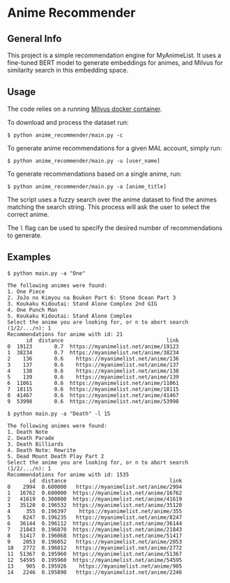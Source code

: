 # Anime Recommender

## General Info

This project is a simple recommendation engine for MyAnimeList. It uses a fine-tuned BERT model to generate embeddings for animes, and Milvus for similarity search in this embedding space.

## Usage

The code relies on a running [Milvus docker container](https://milvus.io/docs/install_standalone-docker.md).

To download and process the dataset run:

```shell
$ python anime_recommender/main.py -c
```

To generate anime recommendations for a given MAL account, simply run:

```shell
$ python anime_recommender/main.py -u [user_name]
```

To generate recommendations based on a single anime, run:

```shell
$ python anime_recommender/main.py -a [anime_title]
```

The script uses a fuzzy search over the anime dataset to find the animes matching the search string. This process will ask the user to select the correct anime.

The ``l`` flag can be used to specify the desired number of recommendations to generate.

## Examples

```shell
$ python main.py -a "One"

The following animes were found:
1. One Piece
2. JoJo no Kimyou na Bouken Part 6: Stone Ocean Part 3
3. Koukaku Kidoutai: Stand Alone Complex 2nd GIG
4. One Punch Man
5. Koukaku Kidoutai: Stand Alone Complex
Select the anime you are looking for, or n to abort search (1/2/.../n): 1
Recommendations for anime with id: 21
      id  distance                                 link
0  19123       0.7  https://myanimelist.net/anime/19123
1  38234       0.7  https://myanimelist.net/anime/38234
2    136       0.6    https://myanimelist.net/anime/136
3    137       0.6    https://myanimelist.net/anime/137
4    138       0.6    https://myanimelist.net/anime/138
5    139       0.6    https://myanimelist.net/anime/139
6  11061       0.6  https://myanimelist.net/anime/11061
7  18115       0.6  https://myanimelist.net/anime/18115
8  41467       0.6  https://myanimelist.net/anime/41467
9  53998       0.6  https://myanimelist.net/anime/53998
```
```shell
$ python main.py -a "Death" -l 15

The following animes were found:
1. Death Note
2. Death Parade
3. Death Billiards
4. Death Note: Rewrite
5. Dead Mount Death Play Part 2
Select the anime you are looking for, or n to abort search (1/2/.../n): 1
Recommendations for anime with id: 1535
       id  distance                                 link
0    2994  0.600000   https://myanimelist.net/anime/2994
1   16762  0.600000  https://myanimelist.net/anime/16762
2   41619  0.300000  https://myanimelist.net/anime/41619
3   35120  0.196532  https://myanimelist.net/anime/35120
4     355  0.196397    https://myanimelist.net/anime/355
5    8247  0.196235   https://myanimelist.net/anime/8247
6   36144  0.196112  https://myanimelist.net/anime/36144
7   21843  0.196070  https://myanimelist.net/anime/21843
8   51417  0.196068  https://myanimelist.net/anime/51417
9    2053  0.196052   https://myanimelist.net/anime/2053
10   2772  0.196012   https://myanimelist.net/anime/2772
11  51367  0.195960  https://myanimelist.net/anime/51367
12  54595  0.195960  https://myanimelist.net/anime/54595
13    905  0.195926    https://myanimelist.net/anime/905
14   2246  0.195890   https://myanimelist.net/anime/2246
```
